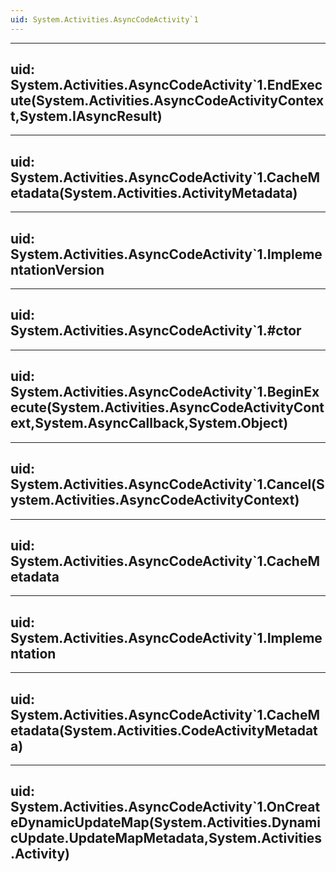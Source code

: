 ```yaml
---
uid: System.Activities.AsyncCodeActivity`1
---
```


---
uid: System.Activities.AsyncCodeActivity`1.EndExecute(System.Activities.AsyncCodeActivityContext,System.IAsyncResult)
---

---
uid: System.Activities.AsyncCodeActivity`1.CacheMetadata(System.Activities.ActivityMetadata)
---

---
uid: System.Activities.AsyncCodeActivity`1.ImplementationVersion
---

---
uid: System.Activities.AsyncCodeActivity`1.#ctor
---

---
uid: System.Activities.AsyncCodeActivity`1.BeginExecute(System.Activities.AsyncCodeActivityContext,System.AsyncCallback,System.Object)
---

---
uid: System.Activities.AsyncCodeActivity`1.Cancel(System.Activities.AsyncCodeActivityContext)
---

---
uid: System.Activities.AsyncCodeActivity`1.CacheMetadata
---

---
uid: System.Activities.AsyncCodeActivity`1.Implementation
---

---
uid: System.Activities.AsyncCodeActivity`1.CacheMetadata(System.Activities.CodeActivityMetadata)
---

---
uid: System.Activities.AsyncCodeActivity`1.OnCreateDynamicUpdateMap(System.Activities.DynamicUpdate.UpdateMapMetadata,System.Activities.Activity)
---
